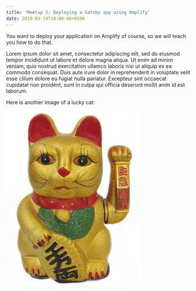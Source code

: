 ```yaml
---
title: 'Meetup 2: Deploying a Gatsby app using Amplify'
date: 2019-03-19T18:00:00+0100
---
```


You want to deploy your application on Amplify of course, so we will teach you how to do that.

Lorem ipsum dolor sit amet, consectetur adipiscing elit, sed do eiusmod tempor incididunt ut labore et dolore magna aliqua. Ut enim ad minim veniam, quis nostrud exercitation ullamco laboris nisi ut aliquip ex ea commodo consequat. Duis aute irure dolor in reprehenderit in voluptate velit esse cillum dolore eu fugiat nulla pariatur. Excepteur sint occaecat cupidatat non proident, sunt in culpa qui officia deserunt mollit anim id est laborum.

Here is another image of a lucky cat:

![Lucky cat 2](../images/lucky-cat-2.jpg)
